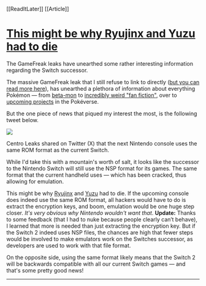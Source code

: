[[ReadItLater]] [[Article]]

# [This might be why Ryujinx and Yuzu had to die](https://overkill.wtf/nintendo-switch-successor-rom-format/)

The GameFreak leaks have unearthed some rather interesting information regarding the Switch successor.

The massive GameFreak leak that I still refuse to link to directly ([but you can read more here](https://overkill.wtf/digest-71/)), has unearthed a plethora of information about everything Pokémon — from [beta-mon](https://retrododo.com/giant-gamefreak-leak-reveals-what-could-be-missingno-concept-art/?utm_source=rss&utm_medium=rss&utm_campaign=giant-gamefreak-leak-reveals-what-could-be-missingno-concept-art) to [incredibly weird "fan fiction"](https://overkill.wtf/digest-71/), over to [upcoming projects](https://kotaku.com/pokemon-game-freak-leaks-legends-z-a-gen-10-anime-movie-1851674254?ref=overkill.wtf) in the Pokéverse.

But the one piece of news that piqued my interest the most, is the following tweet below.

![](https://overkill.wtf/content/images/2024/10/CleanShot-2024-10-17-at-16.56.26.png)

Centro Leaks shared on Twitter (X) that the next Nintendo console uses the same ROM format as the current Switch.

While I'd take this with a mountain's worth of salt, it looks like the successor to the Nintendo Switch will still use the NSP format for its games. The same format that the current handheld uses — which has been cracked, thus allowing for emulation.

This might be why [Ryujinx](https://overkill.wtf/ryujinx-nintendo-switch-emulator-shuts-down/) and [Yuzu](https://overkill.wtf/switch-emulator-yuzu/) had to die. If the upcoming console does indeed use the same ROM format, all hackers would have to do is extract the encryption keys, and boom, emulation would be one huge step closer. *It's very obvious why Nintendo wouldn't want that*. **Update:** Thanks to some feedback (that I had to nuke because people clearly can’t behave), I learned that more is needed than just extracting the encryption key. But if the Switch 2 indeed uses NSP files, the chances are high that fewer steps would be involved to make emulators work on the Switches successor, as developers are used to work with that file format.

On the opposite side, using the same format likely means that the Switch 2 will be backwards compatible with all our current Switch games — and that's some pretty good news!

---